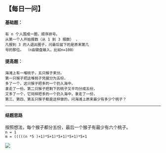 

## 【每日一问】

#### 基础题：
```
有 n 个人围成一圈，顺序排号。
从第一个人开始报数（从 1 到 3 报数） ，
凡报到 3 的人退出圈子，问最后留下的是原来第几
号的那位。 （n由键盘输入，比如n=100）
```
#### 提高题：
```
海滩上有一堆桃子，五只猴子来分。
第一只猴子把这堆桃子凭据分为五份，
多了一个，这只猴子把多的一个扔入海中，
拿走了一份。第二只猴子把剩下的桃子又平均分成五份，
又多了一个，它同样把多的一个扔入海中，拿走了一份，
第三、第四、第五只猴子都是这样做的，问海滩上原来最少有多少个桃子？ 

```
---
#### 结题思路
按照想法，每个猴子都分五份，最后一个猴子有最少有六个桃子。\
`n = 1` \
`m = (((((n *5 )+1)*5+1)*5+1)*5+1)*5+1` 

![](https://wallpapers.wallhaven.cc/wallpapers/full/wallhaven-16654.jpg)